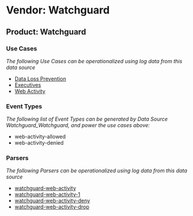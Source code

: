 Vendor: Watchguard
==================
Product: Watchguard
-------------------

### Use Cases

_The following Use Cases can be operationalized using log data from this data source_

* [Data Loss Prevention](usecase_data_loss_prevention.md)
* [Executives](usecase_executives.md)
* [Web Activity](usecase_web_activity.md)


### Event Types

_The following list of Event Types can be generated by Data Source Watchguard_Watchguard, and power the use cases above:_

- web-activity-allowed
- web-activity-denied


### Parsers

_The following Parsers can be operationalized using log data from this data source_

* [watchguard-web-activity](parserContent_watchguard-web-activity.md)
* [watchguard-web-activity-1](parserContent_watchguard-web-activity-1.md)
* [watchguard-web-activity-deny](parserContent_watchguard-web-activity-deny.md)
* [watchguard-web-activity-drop](parserContent_watchguard-web-activity-drop.md)
